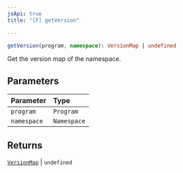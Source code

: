 ```yaml
---
jsApi: true
title: "[F] getVersion"

---
```

```ts
getVersion(program, namespace): VersionMap | undefined
```

Get the version map of the namespace.

## Parameters

| Parameter | Type |
| :------ | :------ |
| `program` | `Program` |
| `namespace` | `Namespace` |

## Returns

[`VersionMap`](Class.VersionMap.md) \| `undefined`
